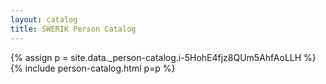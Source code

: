 ```yaml
---
layout: catalog
title: SWERIK Person Catalog
---
```

{% assign p = site.data._person-catalog.i-5HohE4fjz8QUm5AhfAoLLH %}
{% include person-catalog.html p=p %}

